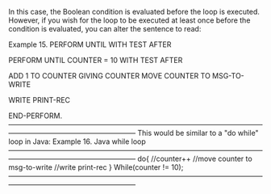 In this case, the Boolean condition is evaluated before the loop is executed. However, if you wish for the loop to be executed at least once before the condition is evaluated, you can alter the sentence to read:

Example 15. PERFORM UNTIL WITH TEST AFTER

PERFORM UNTIL COUNTER = 10 WITH TEST AFTER

ADD 1 TO COUNTER GIVING COUNTER
MOVE COUNTER TO MSG-TO-WRITE

WRITE PRINT-REC

END-PERFORM.
——————————————————————————————————————————————————————
This would be similar to a "do while" loop in Java:
Example 16. Java while loop
——————————————————————————————————————————————————————
do{
//counter++
//move counter to msg-to-write
//write print-rec
}
While(counter != 10);
——————————————————————————————————————————————————————
